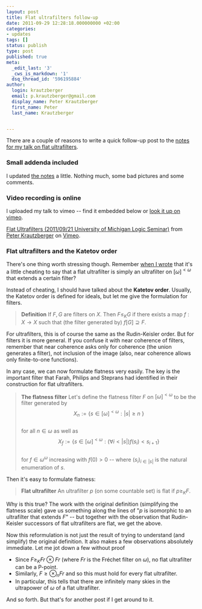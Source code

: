 ```yaml
---
layout: post
title: Flat ultrafilters follow-up
date: 2011-09-29 12:28:18.000000000 +02:00
categories:
- updates
tags: []
status: publish
type: post
published: true
meta:
  _edit_last: '3'
  _cws_is_markdown: '1'
  dsq_thread_id: '596195884'
author:
  login: krautzberger
  email: p.krautzberger@gmail.com
  display_name: Peter Krautzberger
  first_name: Peter
  last_name: Krautzberger


---
```


There are a couple of reasons to write a quick follow-up post to the [notes for my talk on flat ultrafilters](http://boolesrings.org/krautzberger/2011/09/25/flat-ultrafilters-michigan-logic-seminar-sept-21-2011/ "Flat Ultrafilters (Michigan Logic Seminar Sept 21, 2011)").

### Small addenda included

I updated [the notes](http://boolesrings.org/krautzberger/2011/09/25/flat-ultrafilters-michigan-logic-seminar-sept-21-2011/) a little. Nothing much, some bad pictures and some comments.

### Video recording is online

I uploaded my talk to vimeo -- find it embedded below or [look it up on vimeo](http://vimeo.com/29738390).

[Flat Ultrafilters (2011/09/21 University of Michigan Logic Seminar)](http://vimeo.com/29738390) from [Peter Krautzberger](http://vimeo.com/user2937952) on [Vimeo](http://vimeo.com).

### Flat ultrafilters and the Katetov order

There's one thing worth stressing though. Remember [when I wrote](http://boolesrings.org/krautzberger/2011/09/25/flat-ultrafilters-michigan-logic-seminar-sept-21-2011/ "Flat Ultrafilters (Michigan Logic Seminar Sept 21, 2011)") that it's a little cheating to say that a flat ultrafilter is simply an ultrafilter on $[\omega]^{<\omega}$ that extends a certain filter?

Instead of cheating, I should have talked about the **Katetov order**. Usually, the Katetov order is defined for ideals, but let me give the formulation for filters.

> **Definition** If $F,G$ are filters on $X$. Then $F\leq_K G$ if there exists a map $f:X \to X$ such that (the filter generated by) $f[G] \supseteq F$.

For ultrafilters, this is of course the same as the Rudin-Keisler order. But for filters it is more general. If you confuse it with near coherence of filters, remember that near coherence asks only for coherence (the union generates a filter), not inclusion of the image (also, near coherence allows only finite-to-one functions).

In any case, we can now formulate flatness very easily. The key is the important filter that Farah, Philips and Steprans had identified in their construction for flat ultrafilters.

> **The flatness filter** Let's define the flatness filter $F$ on $[\omega]^{<\omega}$ to be the filter generated by  
>  $$X_n := \{ s\in [\omega]^{<\omega}: |s|\geq n\ \}$$  
>  for all $n \in \omega$ as well as  
>  $$X_f := \{s \in [\omega]^{<\omega}: (\forall i < |s|) f(s_i) < s_{i+1} \}$$  
>  for $f\in \omega^\omega$ increasing with $f(0)>0$ -- where $(s_i)_{i \in |s|}$ is the natural enumeration of $s$.

Then it's easy to formulate flatness:

> **Flat ultrafilter** An ultrafilter $p$ (on some countable set) is flat if $p\geq_K F$.

Why is this true? The work with the original definition (simplifying the flatness scale) gave us something along the lines of "$p$ is isomorphic to an ultrafilter that extends $F$" -- but together with the observation that Rudin-Keisler successors of flat ultrafilters are flat, we get the above.

Now this reformulation is not just the result of trying to understand (and simplify) the original definition. It also makes a few observations absolutely immediate. Let me jot down a few without proof

*   Since $F \geq_K Fr \otimes Fr$ (where $Fr$ is the Fréchet filter on $\omega$), no flat ultrafilter can be a P-point.
*   Similarly, $F\geq \otimes_n Fr$ and so this must hold for every flat ultrafilter.
*   In particular, this tells that there are infinitely many skies in the ultrapower of $\omega$ of a flat ultrafilter.

And so forth. But that's for another post if I get around to it.